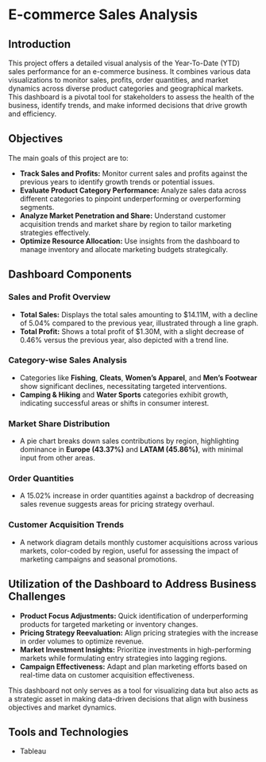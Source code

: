 # E-commerce Sales Analysis

## Introduction

This project offers a detailed visual analysis of the Year-To-Date (YTD) sales performance for an e-commerce business. It combines various data visualizations to monitor sales, profits, order quantities, and market dynamics across diverse product categories and geographical markets. This dashboard is a pivotal tool for stakeholders to assess the health of the business, identify trends, and make informed decisions that drive growth and efficiency.

## Objectives

The main goals of this project are to:
- **Track Sales and Profits:** Monitor current sales and profits against the previous years to identify growth trends or potential issues.
- **Evaluate Product Category Performance:** Analyze sales data across different categories to pinpoint underperforming or overperforming segments.
- **Analyze Market Penetration and Share:** Understand customer acquisition trends and market share by region to tailor marketing strategies effectively.
- **Optimize Resource Allocation:** Use insights from the dashboard to manage inventory and allocate marketing budgets strategically.

## Dashboard Components

### Sales and Profit Overview
- **Total Sales:** Displays the total sales amounting to $14.11M, with a decline of 5.04% compared to the previous year, illustrated through a line graph.
- **Total Profit:** Shows a total profit of $1.30M, with a slight decrease of 0.46% versus the previous year, also depicted with a trend line.

### Category-wise Sales Analysis
- Categories like **Fishing**, **Cleats**, **Women’s Apparel**, and **Men’s Footwear** show significant declines, necessitating targeted interventions.
- **Camping & Hiking** and **Water Sports** categories exhibit growth, indicating successful areas or shifts in consumer interest.

### Market Share Distribution
- A pie chart breaks down sales contributions by region, highlighting dominance in **Europe (43.37%)** and **LATAM (45.86%)**, with minimal input from other areas.

### Order Quantities
- A 15.02% increase in order quantities against a backdrop of decreasing sales revenue suggests areas for pricing strategy overhaul.

### Customer Acquisition Trends
- A network diagram details monthly customer acquisitions across various markets, color-coded by region, useful for assessing the impact of marketing campaigns and seasonal promotions.

## Utilization of the Dashboard to Address Business Challenges

- **Product Focus Adjustments:** Quick identification of underperforming products for targeted marketing or inventory changes.
- **Pricing Strategy Reevaluation:** Align pricing strategies with the increase in order volumes to optimize revenue.
- **Market Investment Insights:** Prioritize investments in high-performing markets while formulating entry strategies into lagging regions.
- **Campaign Effectiveness:** Adapt and plan marketing efforts based on real-time data on customer acquisition effectiveness.

This dashboard not only serves as a tool for visualizing data but also acts as a strategic asset in making data-driven decisions that align with business objectives and market dynamics.

## Tools and Technologies
- Tableau
